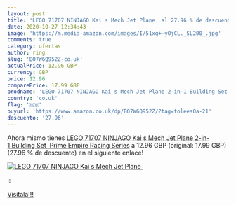 ```yaml
---
layout: post
title: 'LEGO 71707 NINJAGO Kai s Mech Jet Plane  al 27.96 % de descuento'
date: 2020-10-27 12:34:43
image: 'https://m.media-amazon.com/images/I/51xq+-yOjCL._SL200_.jpg'
comments: true
category: ofertas
author: ring
slug: 'B07W6Q952Z-co.uk'
actualPrice: 12.96 GBP
currency: GBP
price: 12.96
comparePrice: 17.99 GBP
prodname: 'LEGO 71707 NINJAGO Kai s Mech Jet Plane 2-in-1 Building Set  Prime Empire Racing Series'
country: 'co.uk'
flag: '🇬🇧'
buyurl: 'https://www.amazon.co.uk/dp/B07W6Q952Z/?tag=tolees0a-21'
descuento: '27.96'
---
```


Ahora mismo tienes [LEGO 71707 NINJAGO Kai s Mech Jet Plane 2-in-1 Building Set  Prime Empire Racing Series](https://www.amazon.co.uk/dp/B07W6Q952Z/?tag=tolees0a-21) a 12.96 GBP (original: 17.99 GBP) (27.96 %  de descuento) en el siguiente enlace!

[![LEGO 71707 NINJAGO Kai s Mech Jet Plane ](https://m.media-amazon.com/images/I/51xq+-yOjCL._SL200_.jpg)](https://www.amazon.co.uk/dp/B07W6Q952Z/?tag=tolees0a-21)

ℹ️:


[Visítala!!!](https://www.amazon.co.uk/dp/B07W6Q952Z/?tag=tolees0a-21)
